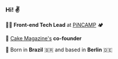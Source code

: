 ### Hi! ✌️

👨‍💻  **Front-end Tech Lead** at [PiNCAMP](https://www.pincamp.de) 🏕

🍰  [Cake Magazine's](https://www.cake-mag.com) **co-founder**

📍 Born in **Brazil** 🇧🇷 and based in **Berlin** 🇩🇪
